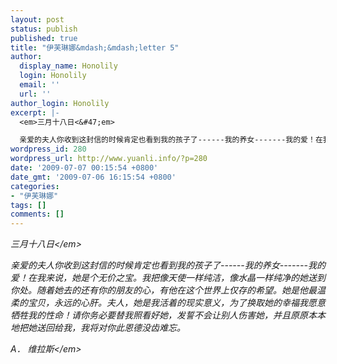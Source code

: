 ```yaml
---
layout: post
status: publish
published: true
title: "伊芙琳娜&mdash;&mdash;letter 5"
author:
  display_name: Honolily
  login: Honolily
  email: ''
  url: ''
author_login: Honolily
excerpt: |-
  <em>三月十八日<&#47;em>

  亲爱的夫人你收到这封信的时候肯定也看到我的孩子了------我的养女-------我的爱！在我来说，她是个无价之宝。
wordpress_id: 280
wordpress_url: http://www.yuanli.info/?p=280
date: '2009-07-07 00:15:54 +0800'
date_gmt: '2009-07-06 16:15:54 +0800'
categories:
- "伊芙琳娜"
tags: []
comments: []
---
```

<p><em>三月十八日<&#47;em></p>
<p>亲爱的夫人你收到这封信的时候肯定也看到我的孩子了------我的养女-------我的爱！在我来说，她是个无价之宝。<a id="more"></a><a id="more-280"></a>我把像天使一样纯洁，像水晶一样纯净的她送到你处。随着她去的还有你的朋友的心，有他在这个世界上仅存的希望。她是他最温柔的宝贝，永远的心肝。夫人，她是我活着的现实意义，为了换取她的幸福我愿意牺牲我的性命！请你务必要替我照看好她，发誓不会让别人伤害她，并且原原本本地把她送回给我，我将对你此恩德没齿难忘。</p>
<p><em> A． 维拉斯<&#47;em></p>
